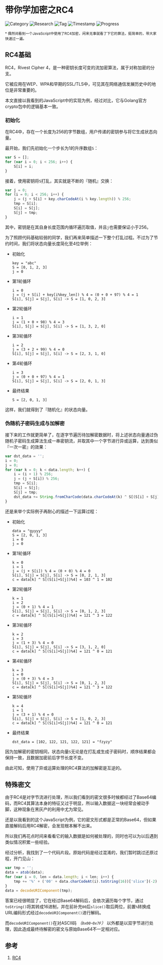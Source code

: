 # 带你学加密之RC4

![Category](https://img.shields.io/badge/category-security_research-blue.svg)
![Research](https://img.shields.io/badge/research-cryptology-blue.svg)
![Tag](https://img.shields.io/badge/tag-rc4-green.svg)
![Timestamp](https://img.shields.io/badge/timestamp-1575491938-lightgrey.svg)
![Progress](https://img.shields.io/badge/progress-100%25-brightgreen.svg)

<sub>* 偶然间看到一个JavaScript中使用了RC4加密，闲来无事就看了下它的算法，挺简单的，带大家快速过一遍。</sub>

## RC4基础

RC4，Rivest Cipher 4，是一种密钥长度可变的流加密算法，属于对称加密的分支。

它被应用在WEP、WPA和早期的SSL/TLS中，可见其在网络通信发展历史中的地位是非常重要的。

本文直接以我看到的JavaScript中的实现为例，经过对比，它与Golang官方crypto包中的逻辑基本一致。

### 初始化

在RC4中，存在一个长度为256的字节数组，用户传递的密钥参与将它生成状态向量。

最开始，我们先初始化一个步长为1的升序数组`S`：

```js
var S = [];
for (var i = 0; i < 256; i++) {
    S[i] = i;
}
```

接着，使用密钥将`S`打乱，其实就是不断的『随机』交换：

```js
var j = 0;
for (i = 0; i < 256; i++) {
    j = (j + S[i] + key.charCodeAt(i % key.length)) % 256;
    tmp = S[i];
    S[i] = S[j];
    S[j] = tmp;
}
```

其中，密钥是在其自身长度范围内循环遍历取值，并且`j`也需要保证小于256。

为了照顾代码基础较弱的同学，我们再来简单描述一下整个打乱过程。不过为了节约时间，我们将状态向量长度简化至4位举例：

- 初始化
    ```plain
    key = "abc"
    S = [0, 1, 2, 3]
    j = 0
    ```
- 第1轮循环
    ```plain
    i = 0
    j = (j + S[i] + key[i%key_len]) % 4 = (0 + 0 + 97) % 4 = 1
    S[i], S[j] = S[j], S[i] -> S = [1, 0, 2, 3]
    ```
- 第2轮循环
    ```plain
    i = 1
    j = (1 + 0 + 98) % 4 = 3
    S[i], S[j] = S[j], S[i] -> S = [1, 3, 2, 0]
    ```
- 第3轮循环
    ```plain
    i = 2
    j = (3 + 2 + 99) % 4 = 0
    S[i], S[j] = S[j], S[i] -> S = [2, 3, 1, 0]
    ```
- 第4轮循环
    ```plain
    i = 3
    j = (0 + 0 + 97) % 4 = 1
    S[i], S[j] = S[j], S[i] -> S = [2, 0, 1, 3]
    ```
- 最终结果
    ```plain
    S = [2, 0, 1, 3]
    ```

这样，我们就得到了『随机化』的状态向量。

### 伪随机子密码生成与加解密

接下来的工作就更简单了，在逐字节遍历待加解密数据时，将上述状态向量通过伪随机子密码生成算法生成一串密钥流，并取其中一个字节进行异或运算，达到类似『一次一密』的效果：

```js
var dst_data = '';
i = 0;
j = 0;
for (var k = 0; k < data.length; k++) {
    i = (i + 1) % 256;
    j = (j + S[i]) % 256;
    tmp = S[i];
    S[i] = S[j];
    S[j] = tmp;
    dst_data += String.fromCharCode(data.charCodeAt(k) ^ S[(S[i] + S[j]) % 256]);
}
```

还是来举个实际例子再耐心的描述一下运算过程：

- 初始化
    ```plain
    data = "gyyyy"
    S = [2, 0, 1, 3]
    i = 0
    j = 0
    ```
- 第1轮循环
    ```plain
    k = 0
    i = 1
    j = (j + S[i]) % 4 = (0 + 0) % 4 = 0
    S[i], S[j] = S[j], S[i] -> S = [0, 2, 1, 3]
    c = data[k] ^ S[(S[i]+S[j])%4] = 103 ^ 1 = 102
    ```
- 第2轮循环
    ```plain
    k = 1
    i = 2
    j = (0 + 1) % 4 = 1
    S[i], S[j] = S[j], S[i] -> S = [0, 1, 2, 3]
    c = data[k] ^ S[(S[i]+S[j])%4] = 121 ^ 3 = 122
    ```
- 第3轮循环
    ```plain
    k = 2
    i = 3
    j = (1 + 3) % 4 = 0
    S[i], S[j] = S[j], S[i] -> S = [3, 1, 2, 0]
    c = data[k] ^ S[(S[i]+S[j])%4] = 121 ^ 0 = 121
    ```
- 第4轮循环
    ```plain
    k = 3
    i = 0
    j = (0 + 3) % 4 = 3
    S[i], S[j] = S[j], S[i] -> S = [0, 1, 2, 3]
    c = data[k] ^ S[(S[i]+S[j])%4] = 121 ^ 3 = 122
    ```
- 第5轮循环
    ```plain
    k = 4
    i = 1
    j = (3 + 1) % 4 = 0
    S[i], S[j] = S[j], S[i] -> S = [1, 0, 2, 3]
    c = data[k] ^ S[(S[i]+S[j])%4] = 121 ^ 0 = 121
    ```
- 最终结果
    ```plain
    dst_data = [102, 122, 121, 122, 121] = "fzyzy"
    ```

因为加解密的密钥相同，状态向量`S`无论是在打乱或生成子密码时，顺序结果都会保持一致，且数据加密前后字节长度不变。

由此可知，使用了异或运算处理的RC4算法的加解密是互逆的。

## 特殊密文

由于RC4是对字节流进行处理，所以我们看到的密文很多时候都经过了Base64编码，而RC4其算法本身的特征又过于明显，所以输入数据这一块经常会被动手脚，这种现象在黑灰产的利用中尤为常见。

还是以我看到的这个JavaScript为例，它的密文形式都是正常的Base64，但如果直接解码后用RC4解密，会发现根本解不出来。

所以我们再花点时间来看看它的输入数据是如何被处理的，同时也可以为以后遇到类似情况积累一些经验。

经过分析，我找到了一个代码片段。原始代码是经过混淆的，我们暂时跳过还原过程，开门见山：

```js
var tmp = '';
data = atob(data);
for (var i = 0, len = data.length; i < len; i++) {
    tmp += '%' + ('00' + data.charCodeAt(i).toString(16))['slice'](-2);
}
data = decodeURIComponent(tmp);
```

答案已经很明显了，它在经过Base64解码后，会依次遍历每个字节，通过`toString()`将其转成16进制，并在前补充`00`后`slice()`取后两位，前置`%`转换成URL编码形式经过`decodeURIComponent()`进行解码。

而`decodeURIComponent()`在对ASCII码 *（`0x00`-`0x7F`）* 以外都是以双字节进行处理，因此造成最终待解密的密文与原始Base64不一定相对应。

## 参考

1. [RC4](https://en.wikipedia.org/wiki/RC4)